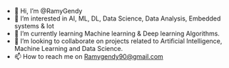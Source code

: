 - 👋 Hi, I’m @RamyGendy
- 👀 I’m interested in AI, ML, DL, Data Science, Data Analysis, Embedded systems & Iot
- 🌱 I’m currently learning Machine learning & Deep learning Algorithms. 
- 💞️ I’m looking to collaborate on projects related to Artificial Intelligence, Machine Learning and Data Science.
- 📫 How to reach me on Ramygendy90@gmail.com
